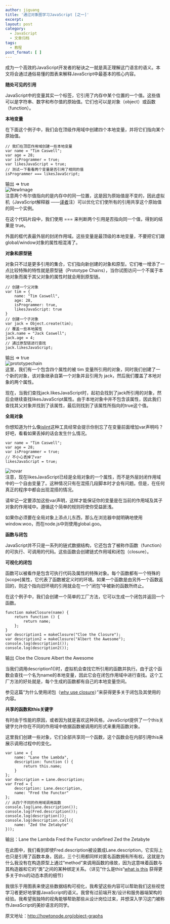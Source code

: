 ```yaml
---
author: jiguang
title: '通过对象图学习JavaScript [之一]'
excerpt:
layout: post
category:
  - JavaScript
  - 文章归档
tags:
  - 教程
post_format: [ ]
---
```

成为一个高效的JavaScript开发者的秘诀之一就是真正理解这门语言的语义。本文将会通过通俗易懂的图表来解释JavaScript中最基本的核心内容。

**随处可见的引用**

JavaScript中的变量其实一个标签，它引用了内存中某个位置的一个值。这些值可以是字符串、数字和布尔值的原始值。它们也可以是对象（object）或函数（function）。

**本地变量**

在下面这个例子中，我们会在顶级作用域中创建四个本地变量，并将它们指向某个原始值。

    // 我们在顶层作用域创建一些本地变量
    var name = "Tim Caswell";
    var age = 28;
    var isProgrammer = true;
    var likesJavaScript = true;
    // 测试一下看看两个变量是否引用了相同的值
    isProgrammer === likesJavaScript;

输出 => true  
![NewImage][1]  
注意两个布尔值指向的是内存中的同一位置，这是因为原始值是不变的，因此虚拟机（JavaScript解释器 ——[译者][2]注）可以优化它们使所有的引用共享这个原始值的同一个实例。

在这个代码片段中，我们使用 === 来判断两个引用是否指向同一个值，得到的结果是 true。

外面的框代表最外层的封闭作用域。这些变量是最顶级的本地变量，不要把它们跟global/window对象的属性相混淆了。

**对象和原型链**

对象只不过是更多引用的集合，它们指向新创建的对象和原型。它们唯一增添了一点比较特殊的特性就是原型链（Prototype Chains），当你试图访问一个不属于本地对象而属于其父对象的属性时就会用到原型链。

    // 创建一个父对象
    var tim = {
        name: "Tim Caswell",
        age: 28,
        isProgrammer: true,
        likesJavaScript: true
    }
    // 创建一个子对象
    var jack = Object.create(tim);
    // 覆盖一些本地属性
    jack.name = "Jack Caswell";
    jack.age = 4;
    // 通过原型链进行查找
    jack.likesJavaScript;

输出 => true  
![prototypechain][3]  
这里，我们有一个包含四个属性的被 tim 变量所引用的对象，同时我们创建了一个新的对象，该对象继承自第一个对象并且引用为 jack，然后我们覆盖了本地对象的两个属性。

现在，当我们查找jack.likesJavaScript时，起初会找到了jack所引用的对象，然后会继续查找likesJavaScript属性。由于本地对象中并不包含该属性，因此我们查找其父对象并找到了该属性，最后则找到了该属性所指向的true这个值。

**全局对象**

你想知道为什么像[jslint][4]这种工具经常会提示你别忘了在变量前面增加var声明吗？好吧，看看如果丢掉的话会发生什么情况。

    var name = "Tim Caswell";
    var age = 28;
    var isProgrammer = true;
    // 不小心丢掉了var
    likesJavaScript = true;

![novar][5]  
注意，现在likesJavaScript已经是全局对象的一个属性，而不是外层封闭作用域中的一个自由变量了。这种情况只有在混搭几段脚本时才会有问题。但是，在任何真正的程序中都会出现混搭的情况。

请牢记一定要添加这些var声明，这样才能保证你的变量是在当前的作用域及其子对象的作用域中。遵循这个简单的规则将使你受益匪浅。

如果你必须要在全局对象上添点儿东西，那么在浏览器中就明确地使用window.woo，而在node.js中则使用global.goo。

**函数与闭包**

JavaScript并不只是一系列的链式数据结构，它还包含了被称作函数（function）的可执行、可调用的代码。这些函数会创建链式作用域和闭包（closure）。

**可视化的闭包**

函数可以被看作是包含可执行代码及属性的特殊对象。每个函数都有一个特殊的[scope]属性，它代表了函数被定义时的环境。如果一个函数是由另外一个函数返回的，则这个指向旧环境的引用就会在一个“闭包”中被新的函数所终止。

在这个例子中，我们会创建一个简单的工厂方法，它可以生成一个闭包并返回一个函数。

    function makeClosure(name) {
        return function () {
            return name;
        };
    }
    var description1 = makeClosure("Cloe the Closure");
    var description2 = makeClosure("Albert the Awesome");
    console.log(description1());
    console.log(description2());

输出 Cloe the Closure Albert the Awesome

当我们调用description1()时，虚拟机会查找它所引用的函数并执行。由于这个函数会查找一个名为name的本地变量，因此它会在闭包作用域中进行查找。这个工厂方法的好处就是，每个生成的函数都有自己的本地变量空间。

参见这篇“为什么使用闭包（[why use closure][6]）”来获得更多关于闭包及其使用的内容。

**共享的函数和this关键字**

有时由于性能的原因，或者因为就是喜欢这种风格，JavaScript提供了一个this关键字允许你在不同的作用域中依据函数被调用的形式来重用函数对象。

这里我们创建一些对象，它们全部共享同一个函数，这个函数会在内部引用this来展示调用过程中的变化。

    var Lane = {
        name: "Lane the Lambda",
        description: function () {
            return this.name;
        }
    };
    var description = Lane.description;
    var Fred = {
        description: Lane.description,
        name: "Fred the Functor"
    };
    // 从四个不同的作用域调用函数
    console.log(Lane.description());
    console.log(Fred.description());
    console.log(description());
    console.log(description.call({
        name: "Zed the Zetabyte"
    }));

输出：Lane the Lambda Fred the Functor undefined Zed the Zetabyte

在此图中，我们看到即使Fred.description被设置成Lane.description，它实际上也只是引用了函数本身。因此，三个引用都同样对匿名函数拥有所有权。这就是为什么我没有在构造原型上通过“method”来调用函数的缘故，因为这意味着函数与其构造器和它的“类”之间的某种绑定关系。（详见”什么是this“[what is this][7] 获得更多关于this的动态本质的细节）

我很乐于用图表来使这些数据结构可视化，我希望这些内容可以帮助我们这些视觉学习者更好地掌握JavaScript的语义。我曾有过前端开发/设计和服务器端架构的经验。我希望我独特的视角能够帮助那些从设计岗位过来，并想深入学习这门被称作JavaScript的美妙语言的同学。

原文地址：<http://howtonode.org/object-graphs>

 [1]: http://44ux.com/wp-content/uploads/2012/02/NewImage.png "NewImage.png"
 [2]: http://www.44ux.com "译者"
 [3]: http://44ux.com/wp-content/uploads/2012/02/prototypechain.png "prototypechain.png"
 [4]: http://jslint.com/
 [5]: http://44ux.com/wp-content/uploads/2012/02/novar.png "novar.png"
 [6]: http://howtonode.org/why-use-closure
 [7]: http://howtonode.org/what-is-this